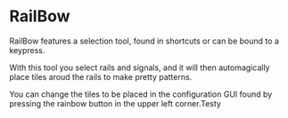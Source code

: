 # RailBow

RailBow features a selection tool, found in shortcuts or can be bound to a keypress.

With this tool you select rails and signals, and it will then automagically place tiles aroud the rails to make pretty patterns.

You can change the tiles to be placed in the configuration GUI found by pressing the rainbow button in the upper left corner.Testy

